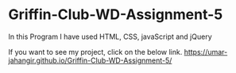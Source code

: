 # Griffin-Club-WD-Assignment-5

In this Program I have used HTML, CSS, javaScript and jQuery

If you want to see my project, click on the below link.
https://umar-jahangir.github.io/Griffin-Club-WD-Assignment-5/
